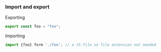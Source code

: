 ### Import and export

Exporting

```javascript
export const foo = "foo";
```

Importing

```javascript
import {foo} form './foo'; // a JS-file so file extension not needed
```
